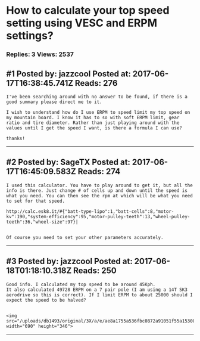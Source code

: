 # How to calculate your top speed setting using VESC and ERPM settings?

### Replies: 3 Views: 2537

## \#1 Posted by: jazzcool Posted at: 2017-06-17T16:38:45.741Z Reads: 276

```
I've been searching around with no answer to be found, if there is a good summary please direct me to it.

I wish to understand how do I use ERPM to speed limit my top speed on my mountain board. I know it has to so with soft ERPM limit, gear ratio and tire diameter. Rather than just playing around with the values until I get the speed I want, is there a formula I can use? 

thanks!
```

---
## \#2 Posted by: SageTX Posted at: 2017-06-17T16:45:09.583Z Reads: 274

```
I used this calculator. You have to play around to get it, but all the info is there. Just change # of cells up and down until the speed is what you need. You can then see the rpm at which will be what you need to set for that speed. 
    
http://calc.esk8.it/#{"batt-type-lipo":1,"batt-cells":8,"motor-kv":190,"system-efficiency":95,"motor-pulley-teeth":13,"wheel-pulley-teeth":36,"wheel-size":97}|


Of course you need to set your other parameters accurately.
```

---
## \#3 Posted by: jazzcool Posted at: 2017-06-18T01:18:10.318Z Reads: 250

```
Good info. I calculated my top speed to be around 45Kph. 
It also calculated 49728 ERPM on a 7 pair pole (I am using a 14T SK3 aerodrive so this is correct). If I limit ERPM to about 25000 should I expect the speed to be halved? 


<img src="/uploads/db1493/original/3X/a/e/ae8a1755a536fbc0872a91051f55a153080fd9b3.jpg" width="690" height="346">
```

---
